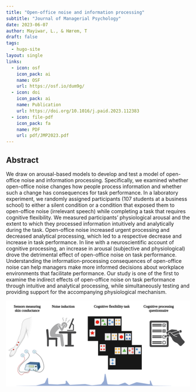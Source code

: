 ```yaml
---
title: "Open-office noise and information processing"
subtitle: "Journal of Managerial Psychology"
date: 2023-06-07
author: Mayiwar, L., & Hærem, T
draft: false
tags:
  - hugo-site
layout: single
links:
  - icon: osf
    icon_pack: ai
    name: OSF
    url: https://osf.io/dum9g/
  - icon: doi
    icon_pack: ai
    name: Publication
    url: https://doi.org/10.1016/j.paid.2023.112383
  - icon: file-pdf
    icon_pack: fa
    name: PDF
    url: pdf/JMP2023.pdf
---
```


## Abstract

We draw on arousal-based models to develop and test a model of open-office noise and information processing. Specifically, we examined whether open-office noise changes how people process information and whether such a change has consequences for task performance. In a laboratory experiment, we randomly assigned participants (107 students at a business school) to either a silent condition or a condition that exposed them to open-office noise (irrelevant speech) while completing a task that requires cognitive flexibility. We measured participants’ physiological arousal and the extent to which they processed information intuitively and analytically during the task. Open-office noise increased urgent processing and decreased analytical processing, which led to a respective decrease and increase in task performance. In line with a neuroscientific account of cognitive processing, an increase in arousal (subjective and physiological) drove the detrimental effect of open-office noise on task performance. Understanding the information-processing consequences of open-office noise can help managers make more informed decisions about workplace environments that facilitate performance. Our study is one of the first to examine the indirect effects of open-office noise on task performance through intuitive and analytical processing, while simultaneously testing and providing support for the accompanying physiological mechanism.

![](jmp2023.png)